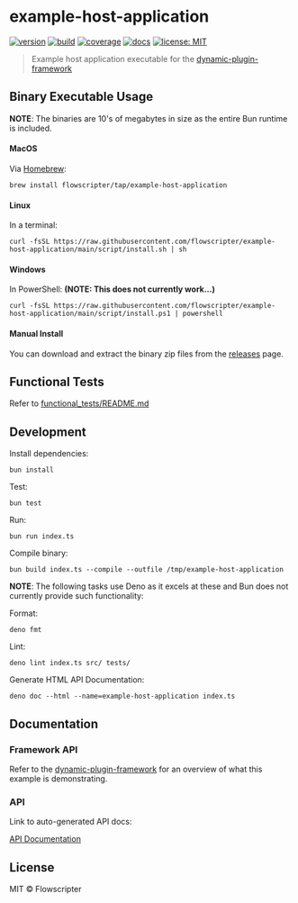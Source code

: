 # example-host-application

[![version](https://img.shields.io/github/v/release/flowscripter/example-host-application?sort=semver)](https://github.com/flowscripter/example-host-application/releases)
[![build](https://img.shields.io/github/actions/workflow/status/flowscripter/example-host-application/release-bun-executable.yml)](https://github.com/flowscripter/example-host-application/actions/workflows/release-bun-executable.yml)
[![coverage](https://codecov.io/gh/flowscripter/example-host-application/branch/main/graph/badge.svg?token=EMFT2938ZF)](https://codecov.io/gh/flowscripter/example-host-application)
[![docs](https://img.shields.io/badge/docs-API-blue)](https://flowscripter.github.io/example-host-application/index.html)
[![license: MIT](https://img.shields.io/github/license/flowscripter/example-host-application)](https://github.com/flowscripter/example-host-application/blob/main/LICENSE)

> Example host application executable for the
> [dynamic-plugin-framework](https://github.com/flowscripter/dynamic-plugin-framework)

## Binary Executable Usage

**NOTE**: The binaries are 10's of megabytes in size as the entire Bun runtime
is included.

#### MacOS

Via [Homebrew](https://brew.sh/):

`brew install flowscripter/tap/example-host-application`

#### Linux

In a terminal:

`curl -fsSL https://raw.githubusercontent.com/flowscripter/example-host-application/main/script/install.sh | sh`

#### Windows

In PowerShell: **(NOTE: This does not currently work...)**

`curl -fsSL https://raw.githubusercontent.com/flowscripter/example-host-application/main/script/install.ps1 | powershell`

#### Manual Install

You can download and extract the binary zip files from the
[releases](https://github.com/flowscripter/example-host-application/releases)
page.

## Functional Tests

Refer to [functional_tests/README.md](functional_tests/README.md)

## Development

Install dependencies:

`bun install`

Test:

`bun test`

Run:

`bun run index.ts`

Compile binary:

`bun build index.ts --compile --outfile /tmp/example-host-application`

**NOTE**: The following tasks use Deno as it excels at these and Bun does not
currently provide such functionality:

Format:

`deno fmt`

Lint:

`deno lint index.ts src/ tests/`

Generate HTML API Documentation:

`deno doc --html --name=example-host-application index.ts`

## Documentation

### Framework API

Refer to the
[dynamic-plugin-framework](https://github.com/flowscripter/dynamic-plugin-framework)
for an overview of what this example is demonstrating.

### API

Link to auto-generated API docs:

[API Documentation](https://flowscripter.github.io/example-host-application/index.html)

## License

MIT © Flowscripter
